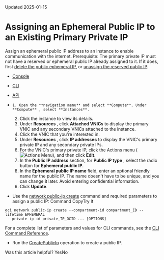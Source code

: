 Updated 2025-01-15
# Assigning an Ephemeral Public IP to an Existing Primary Private IP
Assign an ephemeral public IP address to an instance to enable communication with the internet.
Prerequisite: The primary private IP must not have a reserved or ephemeral public IP already assigned to it. If it does, first [delete the public ephemeral IP](https://docs.oracle.com/en-us/iaas/Content/Network/Tasks/deleting-ephemeral-public-ip-from-instance.htm#top "Deleting an ephemeral public IP automatically unassigns it from its private IP."), or [unassign the reserved public IP](https://docs.oracle.com/en-us/iaas/Content/Network/Tasks/reserved-public-ip-unassign.htm#top "Unassign a reserved public IP object in Oracle Cloud Infrastructure.").
  * [Console](https://docs.oracle.com/en-us/iaas/Content/Network/Tasks/assigning-ephemeral-public-existing-private-ip.htm)
  * [CLI](https://docs.oracle.com/en-us/iaas/Content/Network/Tasks/assigning-ephemeral-public-existing-private-ip.htm)
  * [API](https://docs.oracle.com/en-us/iaas/Content/Network/Tasks/assigning-ephemeral-public-existing-private-ip.htm)


  *     1. Open the **navigation menu** and select **Compute**. Under **Compute** , select **Instances**.
    2. Click the instance to view its details. 
    3. Under **Resources** , click **Attached VNICs** to display the primary VNIC and any secondary VNICs attached to the instance.
    4. Click the VNIC that you're interested in.
    5. Under **Resources** , click **IP addresses** to display the VNIC's primary private IP and any secondary private IPs.
    6. For the VNIC's primary private IP, click the Actions menu (![Actions Menu](https://docs.oracle.com/en-us/iaas/Content/libraries/global-images/actions-menu.png)), and then click **Edit**.
    7. In the **Public IP address** section, for **Public IP type** , select the radio button for **Ephemeral public IP**. 
    8. In the **Ephemeral public IP name** field, enter an optional friendly name for the public IP. The name doesn't have to be unique, and you can change it later. Avoid entering confidential information.
    9. Click **Update**. 
  * Use the [network public-ip create](https://docs.oracle.com/iaas/tools/oci-cli/latest/oci_cli_docs/cmdref/network/public-ip/create.html) command and required parameters to assign a public IP:
Command
CopyTry It
```
oci network public-ip create --compartment-id compartment_ID --lifetime EPHEMERAL
 --private-ip-id private_IP_OCID ... [OPTIONS]
```

For a complete list of parameters and values for CLI commands, see the [CLI Command Reference](https://docs.oracle.com/iaas/tools/oci-cli/latest).
  * Run the [CreatePublicIp](https://docs.oracle.com/iaas/api/#/en/iaas/latest/PublicIp/CreatePublicIp) operation to create a public IP.


Was this article helpful?
YesNo

